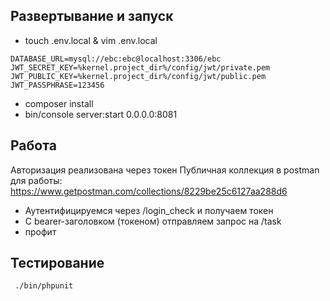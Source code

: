## Развертывание и запуск

- touch .env.local & vim .env.local
```
DATABASE_URL=mysql://ebc:ebc@localhost:3306/ebc
JWT_SECRET_KEY=%kernel.project_dir%/config/jwt/private.pem
JWT_PUBLIC_KEY=%kernel.project_dir%/config/jwt/public.pem
JWT_PASSPHRASE=123456
```

- composer install
- bin/console server:start 0.0.0.0:8081

## Работа
Авторизация реализована через токен 
Публичная коллекция в postman для работы: https://www.getpostman.com/collections/8229be25c6127aa288d6
- Аутентифицируемся через /login_check и получаем токен
- С bearer-заголовком (токеном) отправляем запрос на /task
- профит

## Тестирование
```
 ./bin/phpunit
```